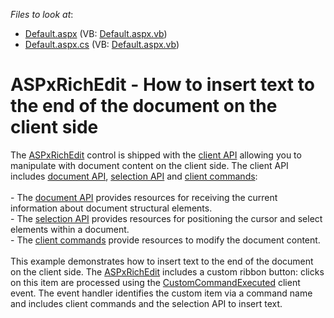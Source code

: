 <!-- default file list -->
*Files to look at*:

* [Default.aspx](./CS/Default.aspx) (VB: [Default.aspx.vb](./VB/Default.aspx.vb))
* [Default.aspx.cs](./CS/Default.aspx.cs) (VB: [Default.aspx.vb](./VB/Default.aspx.vb))
<!-- default file list end -->
# ASPxRichEdit - How to insert text to the end of the document on the client side


The <a href="https://documentation.devexpress.com/AspNet/DevExpress.Web.ASPxRichEdit.ASPxRichEdit.class">ASPxRichEdit</a> control is shipped with the <a href="https://documentation.devexpress.com/AspNet/116405/ASP-NET-WebForms-Controls/Rich-Text-Editor/Concepts/Client-API">client API</a> allowing you to manipulate with document content on the client side. The client API includes <a href="https://documentation.devexpress.com/AspNet/117665/ASP-NET-WebForms-Controls/Rich-Text-Editor/Concepts/Client-API/Document-Model-Information">document API</a>, <a href="https://documentation.devexpress.com/AspNet/117666/ASP-NET-WebForms-Controls/Rich-Text-Editor/Concepts/Client-API/Client-Selection">selection API</a> and <a href="https://documentation.devexpress.com/AspNet/117668/ASP-NET-WebForms-Controls/Rich-Text-Editor/Concepts/Client-API/Client-Commands">client commands</a>:<br><br>- The <a href="https://documentation.devexpress.com/AspNet/117665/ASP-NET-WebForms-Controls/Rich-Text-Editor/Concepts/Client-API/Document-Model-Information">document API</a> provides resources for receiving the current information about document structural elements.<br>- The <a href="https://documentation.devexpress.com/AspNet/117666/ASP-NET-WebForms-Controls/Rich-Text-Editor/Concepts/Client-API/Client-Selection">selection API</a> provides resources for positioning the cursor and select elements within a document.<br>- The <a href="https://documentation.devexpress.com/AspNet/117668/ASP-NET-WebForms-Controls/Rich-Text-Editor/Concepts/Client-API/Client-Commands">client commands</a> provide resources to modify the document content.<br><br>This example demonstrates how to insert text to the end of the document on the client side. The <a href="https://documentation.devexpress.com/AspNet/DevExpress.Web.ASPxRichEdit.ASPxRichEdit.class">ASPxRichEdit</a> includes a custom ribbon button: clicks on this item are processed using the <a href="https://documentation.devexpress.com/AspNet/DevExpress.Web.ASPxRichEdit.Scripts.ASPxClientRichEdit.CustomCommandExecuted.event">CustomCommandExecuted</a> client event. The event handler identifies the custom item via a command name and includes client commands and the selection API to insert text.

<br/>


